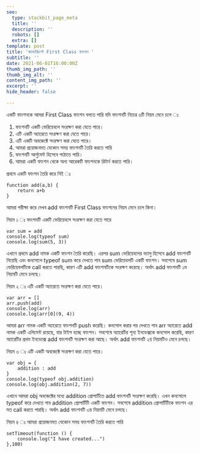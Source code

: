 ```yaml
---
seo:
  type: stackbit_page_meta
  title: ''
  description: ''
  robots: []
  extra: []
template: post
title: 'জাভাস্ক্রিপ্টে First Class ফাংশন '
subtitle: ''
date: 2021-06-01T16:00:00Z
thumb_img_path: ''
thumb_img_alt: ''
content_img_path: ''
excerpt: ''
hide_header: false

---
```

একটি ফাংশনকে আমরা First Class ফাংশন বলতে পারি যদি ফাংশনটি নিচের ৬টি নিয়ম মেনে চলে ঃ

1. ফাংশনটি একটি ভেরিয়েবলে সংরক্ষণ করা যেতে পারে।
2. এটি একটি অ্যারেতে সংরক্ষণ করা যেতে পারে।
3. এটি একটি অবজেক্টে সংরক্ষণ করা যেতে পারে।
4. আমরা প্রয়োজনমত যেকোন সময় ফাংশনটি তৈরি করতে পারি
5. ফাংশনটি আর্গুমেন্ট হিসেবে পাঠাতে পারি।
6. আমরা একটি ফাংশন থেকে অন্য আরেকটি ফাংশনকে রিটার্ন করতে পারি।

প্রথমে একটি ফাংশন তৈরি করে নিই ঃ

    function add(a,b) {
        return a+b
    }

আমরা পরীক্ষা করে দেখব add ফাংশনটি First Class ফাংশনের নিয়ম মেনে চলে কিনা।

নিয়ম ১ ঃ ফাংশনটি একটি ভেরিয়েবলে সংরক্ষণ করা যেতে পারে

    var sum = add
    console.log(typeof sum)
    console.log(sum(5, 3))

এখানে প্রথমে add নামক একটি ফাংশন তৈরি করেছি। এরপর sum ভেরিয়েবলের ভ্যালু হিসেবে add ফাংশনটি নিয়েছি এবং কনসোলে typeof sum করে দেখতে পাব sum ভেরিয়েবলটি একটি ফাংশন। সবশেষে sum ভেরিয়েবলটিকে call করতে পারছি, কারণ এটি add ফাংশনটিকে সংরক্ষণ করেছে।  অর্থাৎ add ফাংশনটি ১ম নিয়মটি মেনে চলছে।

নিয়ম ২ ঃ এটি একটি অ্যারেতে সংরক্ষণ করা যেতে পারে।

    var arr = []
    arr.push(add)
    console.log(arr)
    console.log(arr[0](9, 4))

আমরা arr নামক একটি অ্যারেতে ফাংশনটি push করেছি। কনসোল করার পর দেখতে পাব arr অ্যারেতে add নামক একটি এলিমেন্ট রয়েছে, যার টাইপ হচ্ছে ফাংশন। সবশেষে অ্যারেটির শূন্য ইনডেক্সকে কনসোল করেছি, কারণ অ্যারেটির প্রথম ইনডেক্সে add ফাংশনটি সংরক্ষণ করা আছে। অর্থাৎ add ফাংশনটি ২য় নিয়মটিও মেনে চলছে।

নিয়ম ৩ ঃ এটি একটি অবজেক্টে সংরক্ষণ করা যেতে পারে।

    var obj = {
        addition : add
    }
    console.log(typeof obj.addition)
    console.log(obj.addition(2, 7))

এখানে আমরা obj অবজেক্টের মধ্যে addition প্রোপার্টিতে add ফাংশনটি সংরক্ষণ করেছি। এখন কনসোলে typeof করে দেখতে পাব addition প্রোপার্টিটি একটি ফাংশন। সবশেষে addition প্রোপার্টিটিকে ফাংশন এর মত call করতে পারছি। অর্থাৎ add ফাংশনটি ৩য় নিয়মটি মেনে চলছে।

নিয়ম ৪ ঃ আমরা প্রয়োজনমত যেকোন সময় ফাংশনটি তৈরি করতে পারি

    setTimeout(function () {
        console.log("I have created...")
    },100)